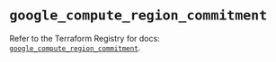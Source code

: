 # `google_compute_region_commitment`

Refer to the Terraform Registry for docs: [`google_compute_region_commitment`](https://registry.terraform.io/providers/hashicorp/google/5.22.0/docs/resources/compute_region_commitment).
